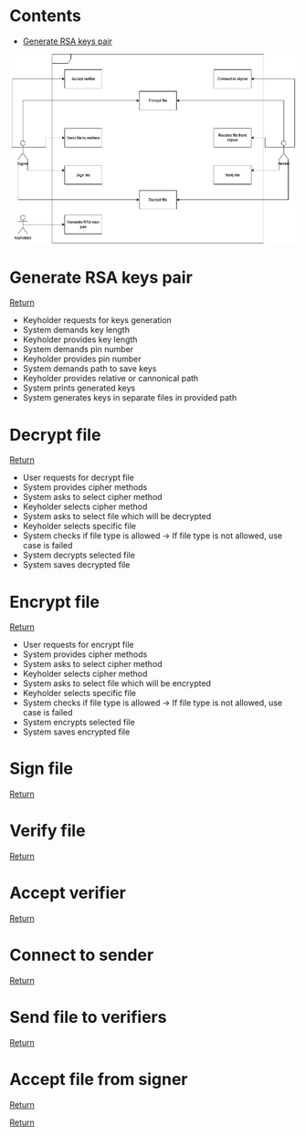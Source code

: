 # Contents
- [Generate RSA keys pair](#generate-rsa-keys-pair)

![Use case diagram](<Use case diagram.jpg>)

# Generate RSA keys pair
[Return](#contents)

- Keyholder requests for keys generation
- System demands key length
- Keyholder provides key length
- System demands pin number
- Keyholder provides pin number
- System demands path to save keys 
- Keyholder provides relative or cannonical path
- System prints generated keys
- System generates keys in separate files in provided path

# Decrypt file
[Return](#contents)

- User requests for decrypt file
- System provides cipher methods
- System asks to select cipher method
- Keyholder selects cipher method
- System asks to select file which will be decrypted
- Keyholder selects specific file
- System checks if file type is allowed
-> If file type is not allowed, use case is failed
- System decrypts selected file
- System saves decrypted file

# Encrypt file
[Return](#contents)

- User requests for encrypt file
- System provides cipher methods
- System asks to select cipher method
- Keyholder selects cipher method
- System asks to select file which will be encrypted
- Keyholder selects specific file
- System checks if file type is allowed
-> If file type is not allowed, use case is failed
- System encrypts selected file
- System saves encrypted file

# Sign file
[Return](#contents)

# Verify file
[Return](#contents)

# Accept verifier
[Return](#contents)

# Connect to sender
[Return](#contents)

# Send file to verifiers
[Return](#contents)

# Accept file from signer
[Return](#contents)

[Return](#contents)